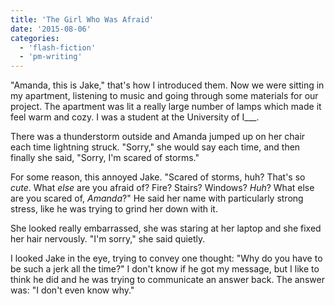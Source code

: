 ```yaml
---
title: 'The Girl Who Was Afraid'
date: '2015-08-06'
categories:
  - 'flash-fiction'
  - 'pm-writing'
---
```


"Amanda, this is Jake," that's how I introduced them. Now we were sitting in my
apartment, listening to music and going through some materials for our project.
The apartment was lit a really large number of lamps which made it feel warm and
cozy. I was a student at the University of I\_\_\_.

<!-- truncate -->

There was a thunderstorm outside and Amanda jumped up on her chair each time
lightning struck. "Sorry," she would say each time, and then finally she said,
"Sorry, I'm scared of storms."

For some reason, this annoyed Jake. "Scared of storms, huh? That's so _cute_.
What _else_ are you afraid of? Fire? Stairs? Windows? _Huh_? What else are you
scared of, _Amanda_?" He said her name with particularly strong stress, like he
was trying to grind her down with it.

She looked really embarrassed, she was staring at her laptop and she fixed her
hair nervously. "I'm sorry," she said quietly.

I looked Jake in the eye, trying to convey one thought: "Why do you have to be
such a jerk all the time?" I don't know if he got my message, but I like to
think he did and he was trying to communicate an answer back. The answer was: "I
don't even know why."
